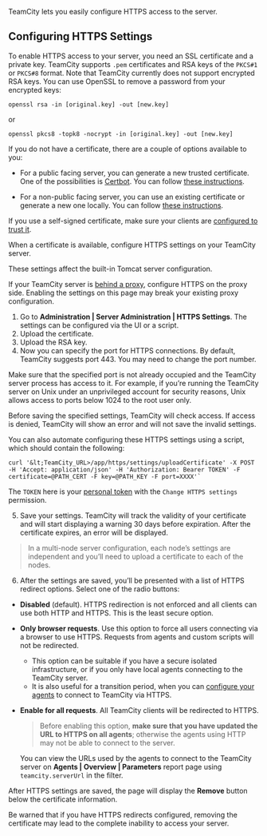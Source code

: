 [//]: # (title: Configuring HTTPS Access to TeamCity Server)
[//]: # (auxiliary-id: Configuring HTTPS Access to TeamCity Server)

TeamCity lets you easily configure HTTPS access to the server.

## Configuring HTTPS Settings

To enable HTTPS access to your server, you need an SSL certificate and a private key. 
TeamCity supports `.pem` certificates and RSA keys of the `PKCS#1` or `PKCS#8` format. Note that TeamCity currently does not support encrypted RSA keys. You can use OpenSSL to remove a password from your encrypted keys:

```Plain Text
openssl rsa -in [original.key] -out [new.key]
```
 
or

```Plain Text
openssl pkcs8 -topk8 -nocrypt -in [original.key] -out [new.key]
```


If you do not have a certificate, there are a couple of options available to you: 

- For a public facing server, you can generate a new trusted certificate. One of the possibilities is [Certbot](https://certbot.eff.org/pages/about). 
You can follow [these instructions](https://certbot.eff.org/instructions).

- For a non-public facing server, you can use an existing certificate or generate a new one locally. You can follow [these instructions](https://www.ssl.com/how-to/manually-generate-a-certificate-signing-request-csr-using-openssl). 
 
If you use a self-signed certificate, make sure your clients are [configured to trust it](using-https-to-access-teamcity-server.md#Accessing+the+server+via+HTTPS).

When a certificate is available, configure HTTPS settings on your TeamCity server.

<warning>

These settings affect the built-in Tomcat server configuration.

If your TeamCity server is [behind a proxy](configuring-proxy-server.md#Set+Up+TeamCity+Server+Behind+Proxy), configure HTTPS on the proxy side.
Enabling the settings on this page may break your existing proxy configuration.
</warning>

1. Go to **Administration | Server Administration | HTTPS Settings**. The settings can be configured via the UI or a script.
2. Upload the certificate.
3. Upload the RSA key.
4. Now you can specify the port for HTTPS connections. By default, TeamCity suggests port 443. You may need to change the port number.

<tip>

Make sure that the specified port is not already occupied and the TeamCity server process has access to it. For example, if you’re running the TeamCity server on Unix under an unprivileged account for security reasons, Unix allows access to ports below 1024 to the root user only.

</tip>

Before saving the specified settings, TeamCity will check access. If access is denied, TeamCity will show an error and will not save the invalid settings.


You can also automate configuring these HTTPS settings using a script, which should contain the following:

```Shell
curl '&lt;TeamCity_URL>/app/https/settings/uploadCertificate' -X POST -H 'Accept: application/json' -H 'Authorization: Bearer TOKEN' -F certificate=@PATH_CERT -F key=@PATH_KEY -F port=XXXX'`
```

The `TOKEN` here is your [personal token](configuring-your-user-profile.md#Managing+Access+Tokens) with the `Change HTTPS settings` permission.

5. Save your settings. 
  TeamCity will track the validity of your certificate and will start displaying a warning 30 days before expiration. After the certificate expires, an error will be displayed. 
  
>In a multi-node server configuration, each node’s settings are independent and you’ll need to upload a certificate to each of the nodes. 


6. After the settings are saved, you’ll be presented with a list of HTTPS redirect options. Select one of the radio buttons:
* **Disabled** (default). HTTPS redirection is not enforced and all clients can use both HTTP and HTTPS. This is the least secure option.
* **Only browser requests**. Use this option to force all users connecting via a browser to use HTTPS. Requests from agents and custom scripts will not be redirected. 
  * This option can be suitable if you have a secure isolated infrastructure, or if you only have local agents connecting to the TeamCity server. 
  * It is also useful for a transition period, when you can [configure your agents](how-to.md#Configure+TeamCity+Agent+to+Use+Proxy+To+Connect+to+TeamCity+Server) to connect to TeamCity via HTTPS.
* **Enable for all requests**. All TeamCity clients will be redirected to HTTPS. 

  > Before enabling this option, **make sure that you have updated the URL to HTTPS on all agents**; 
  > otherwise the agents using HTTP may not be able to connect to the server. 
 
  You can view the URLs used by the agents to connect to the TeamCity server on **Agents | Overview | Parameters** report page using `teamcity.serverUrl` in the filter.



After HTTPS settings are saved, the page will display the **Remove** button below the certificate information.

<warning>
Be warned that if you have HTTPS redirects configured, removing the certificate may lead to the complete inability to access your server.
</warning>



